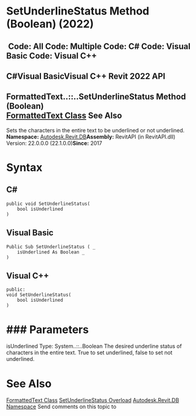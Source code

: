 # SetUnderlineStatus Method (Boolean) (2022)

﻿
 Code: All Code: Multiple Code: C# Code: Visual Basic Code: Visual C++   
---  
C#Visual BasicVisual C++
Revit 2022 API  
---  
FormattedText..::..SetUnderlineStatus Method (Boolean)  
[FormattedText Class](79a92343-2342-8325-1b51-f12c4fb05481.md "FormattedText Class") See Also  
---  
Sets the characters in the entire text to be underlined or not underlined. 
**Namespace:** [Autodesk.Revit.DB](87546ba7-461b-c646-cbb1-2cb8f5bff8b2.md "Autodesk.Revit.DB Namespace")**Assembly:** RevitAPI (in RevitAPI.dll) Version: 22.0.0.0 (22.1.0.0)**Since:** 2017 
# Syntax
C#  
---  
```text
public void SetUnderlineStatus(
	bool isUnderlined
)
```
  
Visual Basic  
---  
```text
Public Sub SetUnderlineStatus ( _
	isUnderlined As Boolean _
)
```
  
Visual C++  
---  
```text
public:
void SetUnderlineStatus(
	bool isUnderlined
)
```
  
# ### Parameters
isUnderlined
    Type: System..::..Boolean The desired underline status of characters in the entire text. True to set underlined, false to set not underlined. 
# See Also
[FormattedText Class](79a92343-2342-8325-1b51-f12c4fb05481.md "FormattedText Class")
[SetUnderlineStatus Overload](f40e89f5-a18e-16c4-0bad-4521d4cfaea2.md "SetUnderlineStatus Method")
[Autodesk.Revit.DB Namespace](87546ba7-461b-c646-cbb1-2cb8f5bff8b2.md "Autodesk.Revit.DB Namespace")
Send comments on this topic to 